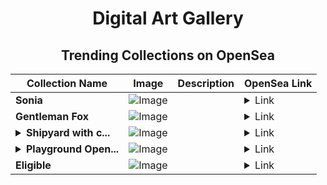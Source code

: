 <div align="center">

# Digital Art Gallery

## Trending Collections on OpenSea

| Collection Name                       | Image                                                                                     | Description                       | OpenSea Link                                                                                          |
|---------------------------------------|-------------------------------------------------------------------------------------------|-----------------------------------|--------------------------------------------------------------------------------------------------------|
| **Sonia** | ![Image](https://i.seadn.io/s/raw/files/16368d4180ca6d4b7d4c705b3eb5aa7f.jpg?w=500&auto=format?w=200&auto=format) |  | <details><summary>Link</summary>[Sonia](https://opensea.io/collection/sonia-30)</details> |
| **Gentleman Fox** | ![Image](https://i.seadn.io/s/raw/files/8e696b69ab9fc498f7cc67d6483d39cf.png?w=500&auto=format?w=200&auto=format) |  | <details><summary>Link</summary>[Gentleman Fox](https://opensea.io/collection/gentleman-fox-1)</details> |
| **<details><summary>Shipyard with c...</summary>Shipyard with crane</details>** | ![Image](https://i.seadn.io/s/raw/files/49f790aad45f304c213d67cb6f96f09d.jpg?w=500&auto=format?w=200&auto=format) |  | <details><summary>Link</summary>[Shipyard with crane](https://opensea.io/collection/shipyard-with-crane)</details> |
| **<details><summary>Playground Open...</summary>Playground Open Ticketing Ecosystem Event 11817</details>** | ![Image](https://i.seadn.io/s/raw/files/ad4b567b5e819f5eb9dc8588aeb6896f.png?w=500&auto=format?w=200&auto=format) |  | <details><summary>Link</summary>[Playground Open Ticketing Ecosystem Event 11817](https://opensea.io/collection/playground-open-ticketing-ecosystem-event-11817)</details> |
| **Eligible** | ![Image](https://i.seadn.io/s/raw/files/3cb65460b875696bf674c2386ff83221.jpg?w=500&auto=format?w=200&auto=format) |  | <details><summary>Link</summary>[Eligible](https://opensea.io/collection/eligible-24)</details> |

</div>